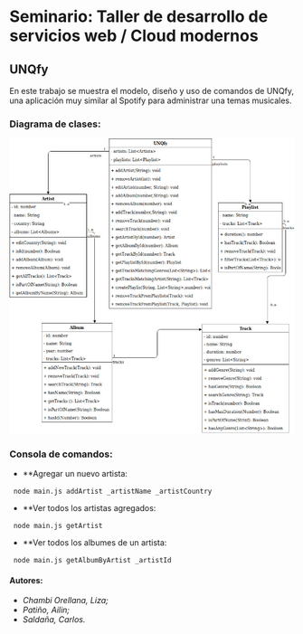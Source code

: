 # Seminario: Taller de desarrollo de servicios web / Cloud modernos
## UNQfy

En este trabajo se muestra el modelo, diseño y uso de comandos de UNQfy, una aplicación muy similar al Spotify para administrar una  temas musicales.

### Diagrama de clases: 

![Alt text](https://github.com/ailinsp/TallerServiciosCloud/blob/master/UML-UNQfy.jpg)

<r>
  
###  Consola de comandos:

* **Agregar un nuevo artista:
  
 ```
  node main.js addArtist _artistName _artistCountry 
 ```
* **Ver todos los artistas agregados:
  
 ```
  node main.js getArtist 
 ```
* **Ver todos los albumes de un artista:
  
 ```
  node main.js getAlbumByArtist _artistId
 ```
</ul>

#### Autores:
<ul>
  <li><i> Chambi Orellana, Liza;</i></li>
  <li><i> Patiño, Ailin; </i></li>
  <li><i> Saldaña, Carlos.</i></li>
</ul>
